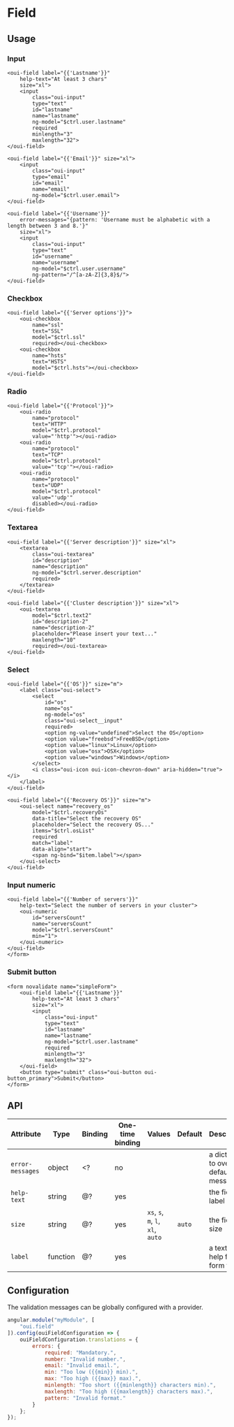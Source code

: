 # Field

<component-status cx-design="complete" ux="complete"></component-status>

## Usage

### Input

<form novalidate name="$ctrl.form1">

```html:preview
<oui-field label="{{'Lastname'}}"
    help-text="At least 3 chars"
    size="xl">
    <input
        class="oui-input"
        type="text"
        id="lastname"
        name="lastname"
        ng-model="$ctrl.user.lastname"
        required
        minlength="3"
        maxlength="32">
</oui-field>

<oui-field label="{{'Email'}}" size="xl">
    <input
        class="oui-input"
        type="email"
        id="email"
        name="email"
        ng-model="$ctrl.user.email">
</oui-field>

<oui-field label="{{'Username'}}"
    error-messages="{pattern: 'Username must be alphabetic with a length between 3 and 8.'}"
    size="xl">
    <input
        class="oui-input"
        type="text"
        id="username"
        name="username"
        ng-model="$ctrl.user.username"
        ng-pattern="/^[a-zA-Z]{3,8}$/">
</oui-field>
```

### Checkbox

```html:preview
<oui-field label="{{'Server options'}}">
    <oui-checkbox
        name="ssl"
        text="SSL"
        model="$ctrl.ssl"
        required></oui-checkbox>
    <oui-checkbox
        name="hsts"
        text="HSTS"
        model="$ctrl.hsts"></oui-checkbox>
</oui-field>
```

### Radio

```html:preview
<oui-field label="{{'Protocol'}}">
    <oui-radio
        name="protocol"
        text="HTTP"
        model="$ctrl.protocol"
        value="'http'"></oui-radio>
    <oui-radio
        name="protocol"
        text="TCP"
        model="$ctrl.protocol"
        value="'tcp'"></oui-radio>
    <oui-radio
        name="protocol"
        text="UDP"
        model="$ctrl.protocol"
        value="'udp'"
        disabled></oui-radio>
</oui-field>
```

### Textarea

```html:preview
<oui-field label="{{'Server description'}}" size="xl">
    <textarea
        class="oui-textarea"
        id="description"
        name="description"
        ng-model="$ctrl.server.description"
        required>
    </textarea>
</oui-field>

<oui-field label="{{'Cluster description'}}" size="xl">
    <oui-textarea
        model="$ctrl.text2"
        id="description-2"
        name="description-2"
        placeholder="Please insert your text..."
        maxlength="10"
        required></oui-textarea>
</oui-field>
```

### Select

```html:preview
<oui-field label="{{'OS'}}" size="m">
    <label class="oui-select">
        <select
            id="os"
            name="os"
            ng-model="os"
            class="oui-select__input"
            required>
            <option ng-value="undefined">Select the OS</option>
            <option value="freebsd">FreeBSD</option>
            <option value="linux">Linux</option>
            <option value="osx">OSX</option>
            <option value="windows">Windows</option>
        </select>
        <i class="oui-icon oui-icon-chevron-down" aria-hidden="true"></i>
    </label>
</oui-field>

<oui-field label="{{'Recovery OS'}}" size="m">
    <oui-select name="recovery_os"
        model="$ctrl.recoveryOs"
        data-title="Select the recovery OS"
        placeholder="Select the recovery OS..."
        items="$ctrl.osList"
        required
        match="label"
        data-align="start">
        <span ng-bind="$item.label"></span>
    </oui-select>
</oui-field>
```

### Input numeric

```html:preview
<oui-field label="{{'Number of servers'}}"
    help-text="Select the number of servers in your cluster">
    <oui-numeric
        id="serversCount"
        name="serversCount"
        model="$ctrl.serversCount"
        min="1">
    </oui-numeric>
</oui-field>
</form>
```

### Submit button

```html:preview
<form novalidate name="simpleForm">
    <oui-field label="{{'Lastname'}}"
        help-text="At least 3 chars"
        size="xl">
        <input
            class="oui-input"
            type="text"
            id="lastname"
            name="lastname"
            ng-model="$ctrl.user.lastname"
            required
            minlength="3"
            maxlength="32">
    </oui-field>
    <button type="submit" class="oui-button oui-button_primary">Submit</button>
</form>
```


## API

| Attribute         | Type            | Binding | One-time binding | Values                             | Default             | Description                                       |
| ----              | ----            | ----    | ----             | ----                               | ----                | ----                                              |
| `error-messages`  | object          | <?      | no               |                                    |                     | a dictionary to override default messages         |
| `help-text`       | string          | @?      | yes              |                                    |                     | the field label                                   |
| `size`            | string          | @?      | yes              | `xs`, `s`, `m`, `l`, `xl`, `auto`  | `auto`                 | the field size                                    |
| `label`           | function        | @?      | yes              |                                    |                     | a text to help fill the form field                |


## Configuration

The validation messages can be globally configured with a provider.

```js
angular.module("myModule", [
    "oui.field"
]).config(ouiFieldConfiguration => {
    ouiFieldConfiguration.translations = {
        errors: {
            required: "Mandatory.",
            number: "Invalid number.",
            email: "Invalid email.",
            min: "Too low ({{min}} min).",
            max: "Too high ({{max}} max).",
            minlength: "Too short ({{minlength}} characters min).",
            maxlength: "Too high ({{maxlength}} characters max).",
            pattern: "Invalid format."
        }
    };
});
```
